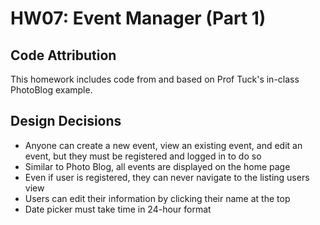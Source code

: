 # HW07: Event Manager (Part 1)

## Code Attribution

This homework includes code from and based on Prof Tuck's in-class PhotoBlog example.


## Design Decisions

- Anyone can create a new event, view an existing event, and edit an event, 
  but they must be registered and logged in to do so
- Similar to Photo Blog, all events are displayed on the home page
- Even if user is registered, they can never navigate to the listing users 
  view 
- Users can edit their information by clicking their name at the top
- Date picker must take time in 24-hour format

